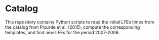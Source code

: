 # Catalog

This repository contains Python scripts to read the initial LFEs times from the catalog from Plourde et al. (2015), compute the corresponding templates, and find new LFEs for the period 2007-2009.
